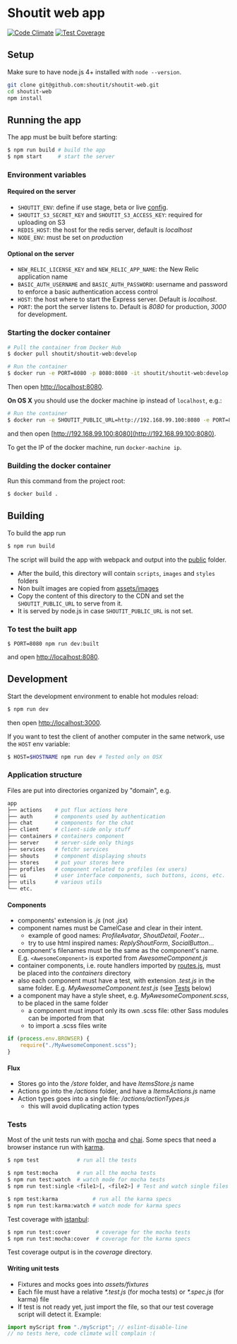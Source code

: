 # Shoutit web app

[![Code Climate](https://codeclimate.com/repos/56c5b6fcc2ad1f39dc002b07/badges/1b41af543e8e6c516c95/gpa.svg)](https://codeclimate.com/repos/56c5b6fcc2ad1f39dc002b07/feed) [![Test Coverage](https://codeclimate.com/repos/56c5b6fcc2ad1f39dc002b07/badges/1b41af543e8e6c516c95/coverage.svg)](https://codeclimate.com/repos/56c5b6fcc2ad1f39dc002b07/coverage)

## Setup

Make sure to have node.js 4+ installed with `node --version`.

```bash
git clone git@github.com:shoutit/shoutit-web.git
cd shoutit-web
npm install
```

## Running the app

The app must be built before starting:

```bash
$ npm run build # build the app
$ npm start     # start the server
```

### Environment variables

#### Required on the server

* `SHOUTIT_ENV`: define if use stage, beta or live [config](config).
* `SHOUTIT_S3_SECRET_KEY` and `SHOUTIT_S3_ACCESS_KEY`: required for uploading on S3
* `REDIS_HOST`: the host for the redis server, default is *localhost*
* `NODE_ENV`: must be set on *production*

#### Optional on the server

* `NEW_RELIC_LICENSE_KEY` and `NEW_RELIC_APP_NAME`: the New Relic application name
* `BASIC_AUTH_USERNAME` and `BASIC_AUTH_PASSWORD`: username and password to enforce a basic authentication access control
* `HOST`: the host where to start the Express server. Default is *localhost*.
* `PORT`: the port the server listens to. Default is *8080* for production, *3000* for development.

### Starting the docker container

```bash
# Pull the container from Docker Hub
$ docker pull shoutit/shoutit-web:develop

# Run the container
$ docker run -e PORT=8080 -p 8080:8080 -it shoutit/shoutit-web:develop
```

Then open [http://localhost:8080](http://localhost:8080).

**On OS X** you should use the docker machine ip instead of `localhost`, e.g.:

```bash
# Run the container
$ docker run -e SHOUTIT_PUBLIC_URL=http://192.168.99.100:8080 -e PORT=8080 -p 8080:8080 -it shoutit/shoutit-web:develop
```

and then open [http://192.168.99.100:8080](http://192.168.99.100:8080).

To get the IP of the docker machine, run `docker-machine ip`.

### Building the docker container

Run this command from the project root:

```bash
$ docker build .
```

## Building

To build the app run

```bash
$ npm run build
```

The script will build the app with webpack and output into the [public](public) folder.

* After the build, this directory will contain `scripts`, `images` and `styles` folders
* Non built images are copied from [assets/images](assets/images)
* Copy the content of this directory to the CDN and set the `SHOUTIT_PUBLIC_URL` to serve from it.
* It is served by node.js in case `SHOUTIT_PUBLIC_URL` is not set.

### To test the built app

```
$ PORT=8080 npm run dev:built
```

and open [http://localhost:8080](http://localhost:8080).

## Development

Start the development environment to enable hot modules reload:

```bash
$ npm run dev
```

then open  [http://localhost:3000](http://localhost:3000).

If you want to test the client of another computer in the same network, use the `HOST` env variable:

```bash
$ HOST=$HOSTNAME npm run dev # Tested only on OSX
```

### Application structure

Files are put into directories organized by "domain", e.g.

```bash
app
├── actions    # put flux actions here
├── auth       # components used by authentication
├── chat       # components for the chat
├── client     # client-side only stuff
├── containers # containers component
├── server     # server-side only things
├── services   # fetchr services
├── shouts     # component displaying shouts
├── stores     # put your stores here
├── profiles   # component related to profiles (ex users)
├── ui         # user interface components, such buttons, icons, etc.
├── utils      # various utils
└── etc.
```

#### Components

* components' extension is _.js_ (not _.jsx_)
* component names must be CamelCase and clear in their intent.
    - example of good names: _ProfileAvatar_, _ShoutDetail_, _Footer_...
    - try to use html inspired names: _ReplyShoutForm_, _SocialButton_...
* component's filenames must be the same as the component's name. E.g. `<AwesomeComponent>` is exported from _AwesomeComponent.js_
* container components, i.e. route handlers imported by [routes.js](app/routes.js), must be placed into the _containers_ directory
* also each component must have a test, with extension _.test.js_ in the same folder. E.g. _MyAwesomeComponent.test.js_ (see [Tests](#tests) below)
* a component may have a style sheet, e.g. _MyAwesomeComponent.scss_, to be placed in the same folder
    - a component must import only its own .scss file: other Sass modules can be imported from that
    - to import a .scss files write
```js
if (process.env.BROWSER) {
    require("./MyAwesomeComponent.scss");
}
```

#### Flux

* Stores go into the _/store_ folder, and have _ItemsStore.js_ name
* Actions go into the _/actions_ folder, and have a _ItemsActions.js_ name
* Action types goes into a single file: _/actions/actionTypes.js_
    - this will avoid duplicating action types

### Tests

Most of the unit tests run with [mocha](http://mochajs.org) and [chai](http://chaijs.com).
Some specs that need a browser instance run with [karma](https://karma-runner.github.io).

```bash
$ npm test            # run all the tests

$ npm test:mocha      # run all the mocha tests
$ npm run test:watch  # watch mode for mocha tests
$ npm run test:single <file1>[, <file2>] # Test and watch single files with mocha

$ npm test:karma           # run all the karma specs
$ npm run test:karma:watch # watch mode for karma specs

```

Test coverage with [istanbul](https://github.com/gotwarlost/istanbul):

```bash
$ npm run test:cover        # coverage for the mocha tests
$ npm run test:mocha:cover  # coverage for the karma specs
```

Test coverage output is in the _coverage_ directory.

#### Writing unit tests

* Fixtures and mocks goes into _assets/fixtures_
* Each file must have a relative _*.test.js_  (for mocha tests) or _*.spec.js_ (for karma) file
* If test is not ready yet, just import the file, so that our test coverage script will detect it. Example:

```js
import myScript from "./myScript"; // eslint-disable-line
// no tests here, code climate will complain :(
```
